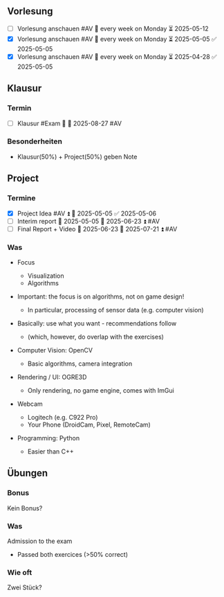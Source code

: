 ## Vorlesung
- [ ] Vorlesung anschauen #AV 🔁 every week on Monday ⏳ 2025-05-12
- [x] Vorlesung anschauen #AV 🔁 every week on Monday ⏳ 2025-05-05 ✅ 2025-05-05
- [x] Vorlesung anschauen #AV 🔁 every week on Monday ⏳ 2025-04-28 ✅ 2025-05-05
## Klausur
### Termin
- [ ] Klausur #Exam 🔺 🛫 2025-08-27 #AV

### Besonderheiten
- Klausur(50%) + Project(50%) geben Note

## Project
### Termine
- [x] Project Idea #AV ⏫ 📅 2025-05-05 ✅ 2025-05-06
- [ ] Interim report 🛫 2025-05-05 📅 2025-06-23 ⏫ #AV
- [ ] Final Report + Video 🛫 2025-06-23 📅 2025-07-21 ⏫ #AV 
### Was
- Focus  
	- Visualization  
	- Algorithms  
- Important: the focus is on algorithms, not on game design!  
	- In particular, processing of sensor data (e.g. computer vision)

- Basically: use what you want - recommendations follow  
	- (which, however, do overlap with the exercises)  
- Computer Vision: OpenCV  
	- Basic algorithms, camera integration  
- Rendering / UI: OGRE3D  
	- Only rendering, no game engine, comes with ImGui  
- Webcam  
	- Logitech (e.g. C922 Pro)  
	- Your Phone (DroidCam, Pixel, RemoteCam)  
- Programming: Python  
	- Easier than C++

## Übungen
### Bonus
Kein Bonus?
### Was
Admission to the exam  
- Passed both exercices (>50% correct)
### Wie oft
Zwei Stück?